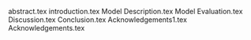 abstract.tex
introduction.tex
Model Description.tex
Model Evaluation.tex
Discussion.tex
Conclusion.tex
Acknowledgements1.tex
Acknowledgements.tex
